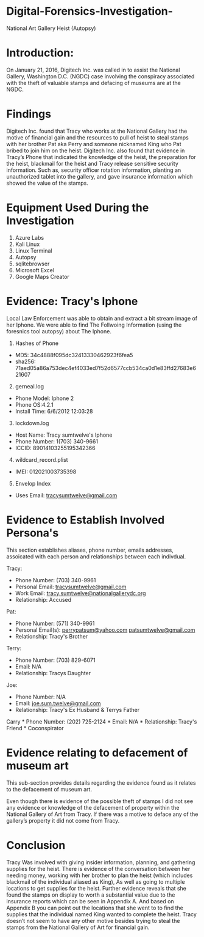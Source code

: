 # Digital-Forensics-Investigation-
National Art Gallery Heist (Autopsy) 
# Introduction:
On January 21, 2016, Digitech Inc. was called in to assist the National Gallery, Washington D.C. (NGDC) case involving the conspiracy associated with the theft of valuable stamps and defacing of museums are at the NGDC. 
# Findings
Digitech Inc. found that Tracy who works at the National Gallery had the motive of financial gain and the resources to pull of heist to steal stamps with her brother Pat aka Perry and someone nicknamed King who Pat bribed to join him on the heist. Digitech Inc. also found that evidence in Tracy’s Phone that indicated the knowledge of the heist, the preparation for the heist, blackmail for the heist and Tracy release sensitive security information. Such as, security officer rotation information, planting an unauthorized tablet into the gallery, and gave insurance information which showed the value of the stamps. 
# Equipment Used During the Investigation
1) Azure Labs
2) Kali Linux
3) Linux Terminal 
4) Autopsy
5) sqlitebrowser
6) Microsoft Excel
7) Google Maps Creator
# Evidence: Tracy's Iphone
Local Law Enforcement was able to obtain and extract a bit stream image of her Iphone. We were able to find The Follwoing Information (using the foresnics tool autopsy) about The Iphone. 
1) Hashes of Phone
  * MD5: 34c4888f095dc32413330462923f6fea5
  * sha256: 71aed05a86a753dec4ef4033ed7f52d6577ccb534ca0d1e83ffd27683e621607
2) gerneal.log
  * Phone Model: Iphone 2
  * Phone OS:4.2.1
  * Install Time: 6/6/2012 12:03:28
3) lockdown.log
  * Host Name: Tracy sumtwelve's Iphone 
  * Phone Number: 1(703) 340-9661
  * ICCID: 89014103255195342366
4) wildcard_record.plist
  * IMEI: 012021003735398
5) Envelop Index
  * Uses Email: tracysumtwelve@gmail.com
# Evidence to Establish Involved Persona's 
This section establishes aliases, phone number, emails addresses, assoicated with each person and relationships between each indivdual.

Tracy: 
 * Phone Number: (703) 340-9961
 * Personal Email: tracysumtwelve@gmail.com
 * Work Email: tracy.sumtwelve@nationalgallerydc.org
 * Relationship: Accused
 
Pat: 
 * Phone Number: (571) 340-9961
 * Personal Email(s): perrypatsum@yahoo.com
                      patsumtwelve@gmail.com
 * Relationship: Tracy's Brother
 
 Terry: 
  * Phone Number: (703) 829-6071 
  * Email: N/A
  * Relationship: Tracys Daughter
  
  Joe: 
   * Phone Number: N/A
   * Email: joe.sum.twelve@gmail.com
   * Relationship: Tracy's Ex Husband & Terrys Father
   
   Carry
    * Phone Number: (202) 725-2124
    * Email: N/A
    * Relationship: Tracy's Friend * Coconspirator
# Evidence relating to defacement of museum art
This sub-section provides details regarding the evidence found as it relates to the defacement of museum art. 

Even though there is evidence of the possible theft of stamps I did not see any evidence or knowledge of the defacement of property within the National Gallery of Art from Tracy. If there was a motive to deface any of the gallery’s property it did not come from Tracy. 
# Conclusion
Tracy Was involved with giving insider information, planning, and gathering supplies for the heist. There is evidence of the conversation between her needing money, working with her brother to plan the heist (which includes blackmail of the individual aliased as King), As well as going to multiple locations to get supplies for the heist. Further evidence reveals that she found the stamps on display to worth a substantial value due to the insurance reports which can be seen in Appendix A. And based on Appendix B you can point out the locations that she went to to find the supplies that the individual named King wanted to complete the heist. Tracy doesn’t not seem to have any other motive besides trying to steal the stamps from the National Gallery of Art for financial gain. 
